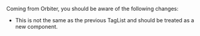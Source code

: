 Coming from Orbiter, you should be aware of the following changes:

- This is not the same as the previous TagList and should be treated as a new component.